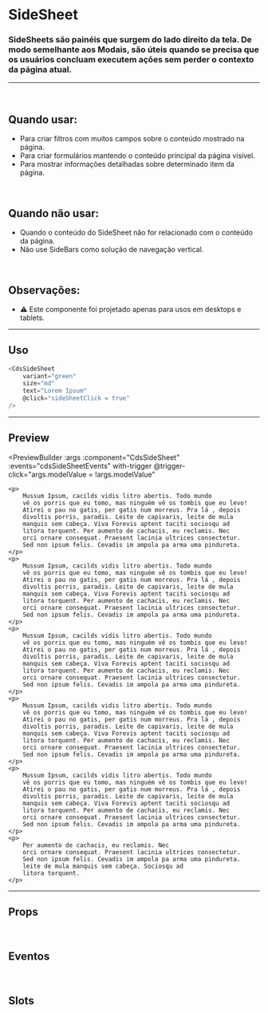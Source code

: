 # SideSheet

### SideSheets são painéis que surgem do lado direito da tela. De modo semelhante aos Modais, são úteis quando se precisa que os usuários concluam executem ações sem perder o contexto da página atual.
---
<br>


## Quando usar:
- Para criar filtros com muitos campos sobre o conteúdo mostrado na página.
- Para criar formulários mantendo o conteúdo principal da página visível.
- Para mostrar informações detalhadas sobre determinado item da página.

<br>

## Quando não usar:
- Quando o conteúdo do SideSheet não for relacionado com o conteúdo da página.
- Não use SideBars como solução de navegação vertical.

<br>

## Observações:
- ⚠️ Este componente foi projetado apenas para usos em desktops e tablets.

---

## Uso

```js
<CdsSideSheet
	variant="green"
	size="md"
	text="Lorem Ipsum"
	@click="sideSheetClick = true"
/>
```

---

## Preview

<PreviewBuilder
	:args
	:component="CdsSideSheet"
	:events="cdsSideSheetEvents"
	with-trigger
	@trigger-click="args.modelValue = !args.modelValue"
>
	<p>
		Mussum Ipsum, cacilds vidis litro abertis. Todo mundo
		vê os porris que eu tomo, mas ninguém vê os tombis que eu levo!
		Atirei o pau no gatis, per gatis num morreus. Pra lá , depois
		divoltis porris, paradis. Leite de capivaris, leite de mula
		manquis sem cabeça. Viva Forevis aptent taciti sociosqu ad
		litora torquent. Per aumento de cachacis, eu reclamis. Nec
		orci ornare consequat. Praesent lacinia ultrices consectetur.
		Sed non ipsum felis. Cevadis im ampola pa arma uma pindureta.
	</p>
	<p>
		Mussum Ipsum, cacilds vidis litro abertis. Todo mundo
		vê os porris que eu tomo, mas ninguém vê os tombis que eu levo!
		Atirei o pau no gatis, per gatis num morreus. Pra lá , depois
		divoltis porris, paradis. Leite de capivaris, leite de mula
		manquis sem cabeça. Viva Forevis aptent taciti sociosqu ad
		litora torquent. Per aumento de cachacis, eu reclamis. Nec
		orci ornare consequat. Praesent lacinia ultrices consectetur.
		Sed non ipsum felis. Cevadis im ampola pa arma uma pindureta.
	</p>
	<p>
		Mussum Ipsum, cacilds vidis litro abertis. Todo mundo
		vê os porris que eu tomo, mas ninguém vê os tombis que eu levo!
		Atirei o pau no gatis, per gatis num morreus. Pra lá , depois
		divoltis porris, paradis. Leite de capivaris, leite de mula
		manquis sem cabeça. Viva Forevis aptent taciti sociosqu ad
		litora torquent. Per aumento de cachacis, eu reclamis. Nec
		orci ornare consequat. Praesent lacinia ultrices consectetur.
		Sed non ipsum felis. Cevadis im ampola pa arma uma pindureta.
	</p>
	<p>
		Mussum Ipsum, cacilds vidis litro abertis. Todo mundo
		vê os porris que eu tomo, mas ninguém vê os tombis que eu levo!
		Atirei o pau no gatis, per gatis num morreus. Pra lá , depois
		divoltis porris, paradis. Leite de capivaris, leite de mula
		manquis sem cabeça. Viva Forevis aptent taciti sociosqu ad
		litora torquent. Per aumento de cachacis, eu reclamis. Nec
		orci ornare consequat. Praesent lacinia ultrices consectetur.
		Sed non ipsum felis. Cevadis im ampola pa arma uma pindureta.
	</p>
	<p>
		Mussum Ipsum, cacilds vidis litro abertis. Todo mundo
		vê os porris que eu tomo, mas ninguém vê os tombis que eu levo!
		Atirei o pau no gatis, per gatis num morreus. Pra lá , depois
		divoltis porris, paradis. Leite de capivaris, leite de mula
		manquis sem cabeça. Viva Forevis aptent taciti sociosqu ad
		litora torquent. Per aumento de cachacis, eu reclamis. Nec
		orci ornare consequat. Praesent lacinia ultrices consectetur.
		Sed non ipsum felis. Cevadis im ampola pa arma uma pindureta.
	</p>
	<p>
		Per aumento de cachacis, eu reclamis. Nec
		orci ornare consequat. Praesent lacinia ultrices consectetur.
		Sed non ipsum felis. Cevadis im ampola pa arma uma pindureta.
		leite de mula manquis sem cabeça. Sociosqu ad
		litora torquent.
	</p>
</PreviewBuilder>

---

## Props

<APITable
	name="CdsSideSheet"
	section="props"
/>
<br>

## Eventos

<APITable
	name="CdsSideSheet"
	section="events"
/>
<br>

## Slots

<APITable
	name="CdsSideSheet"
	section="slots"
/>

<script setup>
import { ref } from 'vue';
import CdsSideSheet from '@/components/SideSheet.vue';

const cdsSideSheetEvents = [
	'update:modelValue',
	'cancel',
	'close',
	'ok',
];

const args = ref({
	title: 'SideSheet',
	okButtonText: 'Confirmar',
	cancelButtonText: 'Cancelar',
});
</script>
